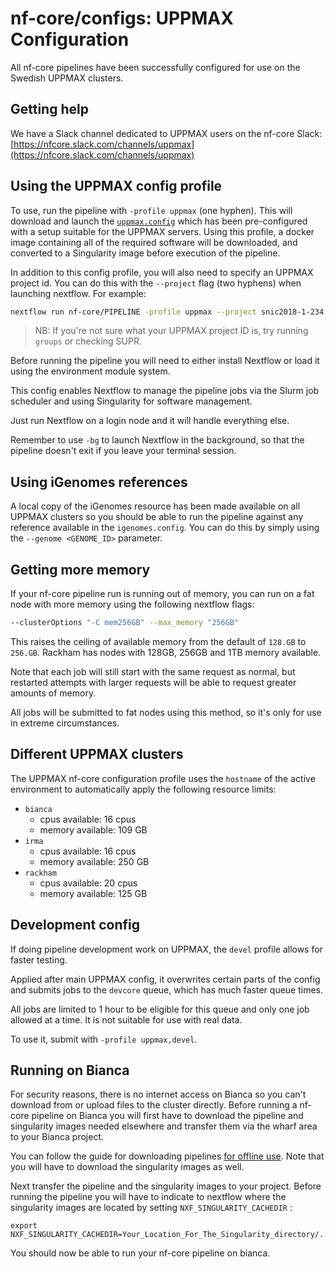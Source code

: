 # nf-core/configs: UPPMAX Configuration

All nf-core pipelines have been successfully configured for use on the Swedish UPPMAX clusters.

## Getting help

We have a Slack channel dedicated to UPPMAX users on the nf-core Slack: [https://nfcore.slack.com/channels/uppmax](https://nfcore.slack.com/channels/uppmax)

## Using the UPPMAX config profile

To use, run the pipeline with `-profile uppmax` (one hyphen).
This will download and launch the [`uppmax.config`](../conf/uppmax.config) which has been pre-configured with a setup suitable for the UPPMAX servers.
Using this profile, a docker image containing all of the required software will be downloaded, and converted to a Singularity image before execution of the pipeline.

In addition to this config profile, you will also need to specify an UPPMAX project id.
You can do this with the `--project` flag (two hyphens) when launching nextflow. For example:

```bash
nextflow run nf-core/PIPELINE -profile uppmax --project snic2018-1-234 # ..rest of pipeline flags
```

> NB: If you're not sure what your UPPMAX project ID is, try running `groups` or checking SUPR.

Before running the pipeline you will need to either install Nextflow or load it using the environment module system.

This config enables Nextflow to manage the pipeline jobs via the Slurm job scheduler and using Singularity for software management.

Just run Nextflow on a login node and it will handle everything else.

Remember to use `-bg` to launch Nextflow in the background, so that the pipeline doesn't exit if you leave your terminal session.

## Using iGenomes references

A local copy of the iGenomes resource has been made available on all UPPMAX clusters so you should be able to run the pipeline against any reference available in the `igenomes.config`.
You can do this by simply using the `--genome <GENOME_ID>` parameter.

## Getting more memory

If your nf-core pipeline run is running out of memory, you can run on a fat node with more memory using the following nextflow flags:

```bash
--clusterOptions "-C mem256GB" --max_memory "256GB"
```

This raises the ceiling of available memory from the default of `128.GB` to `256.GB`.
Rackham has nodes with 128GB, 256GB and 1TB memory available.

Note that each job will still start with the same request as normal, but restarted attempts with larger requests will be able to request greater amounts of memory.

All jobs will be submitted to fat nodes using this method, so it's only for use in extreme circumstances.

## Different UPPMAX clusters

The UPPMAX nf-core configuration profile uses the `hostname` of the active environment to automatically apply the following resource limits:

* `bianca`
  * cpus available: 16 cpus
  * memory available: 109 GB
* `irma`
  * cpus available: 16 cpus
  * memory available: 250 GB
* `rackham`
  * cpus available: 20 cpus
  * memory available: 125 GB

## Development config

If doing pipeline development work on UPPMAX, the `devel` profile allows for faster testing.

Applied after main UPPMAX config, it overwrites certain parts of the config and submits jobs to the `devcore` queue, which has much faster queue times.

All jobs are limited to 1 hour to be eligible for this queue and only one job allowed at a time.
It is not suitable for use with real data.

To use it, submit with `-profile uppmax,devel`.

## Running on Bianca

For security reasons, there is no internet access on Bianca so you can't download from or upload files to the cluster directly. Before running a nf-core pipeline on Bianca you will first have to download the pipeline and singularity images needed elsewhere and transfer them via the wharf area to your Bianca project.

You can follow the guide for downloading pipelines [for offline use](https://nf-co.re/tools#downloading-pipelines-for-offline-use). Note that you will have to download the singularity images as well.

Next transfer the pipeline and the singularity images to your project. Before running the pipeline you will have to indicate to nextflow where the singularity images are located by setting `NXF_SINGULARITY_CACHEDIR` :

`export NXF_SINGULARITY_CACHEDIR=Your_Location_For_The_Singularity_directory/.`

You should now be able to run your nf-core pipeline on bianca.
